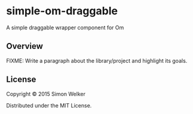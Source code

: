 # simple-om-draggable

A simple draggable wrapper component for Om

## Overview

FIXME: Write a paragraph about the library/project and highlight its goals.

## License

Copyright © 2015 Simon Welker

Distributed under the MIT License.
